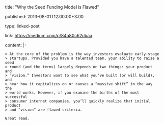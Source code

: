 title: "Why the Seed Funding Model is Flawed"

published: 2013-08-01T12:00:00+3:00

type: linked-post

link: https://medium.com/p/84a80c62dbaa

content: |-

    > At the core of the problem is the way investors evaluate early-stage
    > startups. Provided you have a talented team, your ability to raise a seed
    > round (and the terms) largely depends on two things: your product and
    > “vision.” Investors want to see what you’ve built (or will build), and
    > hear how it capitalizes on or causes a “massive shift” in the way the
    > world works. However, if you examine the births of the most successful
    > consumer internet companies, you’ll quickly realize that initial product
    > and “vision” are flawed criteria.

    Great read.
